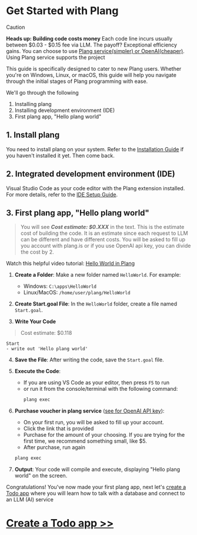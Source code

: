 # Get Started with Plang

> [!CAUTION]
> **Heads up: Building code costs money**
> Each code line incurs usually between $0.03 - $0.15 fee via LLM. The payoff? Exceptional efficiency gains. You can choose to use [Plang service(simpler) or OpenAI(cheaper)](./PlangOrOpenAI.md). Using Plang service supports the project

This guide is specifically designed to cater to new Plang users. Whether you're on Windows, Linux, or macOS, this guide will help you navigate through the initial stages of Plang programming with ease. 

We'll go through the following

1. Installing plang
2. Installing development environment (IDE)
3. First plang app, "Hello plang world"

## 1. Install plang
You need to install plang on your system. Refer to the [Installation Guide](Install.md) if you haven't installed it yet. Then come back.

## 2. Integrated development environment (IDE)
Visual Studio Code as your code editor with the Plang extension installed. For more details, refer to the [IDE Setup Guide](Ide.md).

## 3. First plang app, "Hello plang world"

> You will see ***Cost estimate: $0.XXX*** in the text. This is the estimate cost of building the code. It is an estimate since each request to LLM can be different and have different costs. You will be asked to fill up you account with plang.is or if you use OpenAI api key, you can divide the cost by 2.


Watch this helpful video tutorial: [Hello World in Plang](https://www.youtube.com/watch?v=iGW4btk34yQ)



1. **Create a Folder**: Make a new folder named `HelloWorld`. For example:
   - Windows: `C:\apps\HelloWorld`
   - Linux/MacOS: `/home/user/plang/HelloWorld`

2. **Create Start.goal File**: In the `HelloWorld` folder, create a file named `Start.goal`.

3. **Write Your Code** 

> Cost estimate: $0.118


```plang
Start
- write out 'Hello plang world'
```

4. **Save the File**: After writing the code, save the `Start.goal` file.

5. **Execute the Code**:
   - If you are using VS Code as your editor, then press `F5` to run
   - or run it from the console/terminal with the following command:
     ```bash
     plang exec
     ```
6. **Purchase voucher in plang service** ([see for OpenAI API key](./PlangOrOpenAI.md)):
    - On your first run, you will be asked to fill up your account. 
    - Click the link that is provided
    - Purchase for the amount of your choosing. If you are trying for the first time, we recommend something small, like $5.
    - After purchase, run again 
     ```bash
     plang exec
     ```
7. **Output**: Your code will compile and execute, displaying "Hello plang world" on the screen.


Congratulations! You've now made your first plang app, next let's [create a Todo app](Todo_webservice.md) where you will learn how to talk with a database and  connect to an LLM (AI) service


# [Create a Todo app >>](Todo_webservice.md)